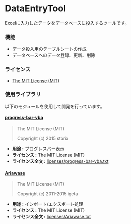 # DataEntryTool
Excelに入力したデータをデータベースに投入するツールです。

### 機能
* データ投入用のテーブルシートの作成
* データベースへのデータ登録、更新、削除

### ライセンス

* [The MIT License (MIT)](LICENSE)

### 使用ライブラリ

以下のモジュールを使用して開発を行っています。

#### [progress-bar-vba](https://github.com/storix/progress-bar-vba)

> The MIT License (MIT)
>
> Copyright (c) 2015 storix

* **用途 :** プログレスバー表示
* **ライセンス :** The MIT License (MIT)
* **ライセンス全文 :** [licenses/progress-bar-vba.txt](licenses/progress-bar-vba.txt)

#### [Ariawase](https://github.com/vbaidiot/Ariawase)

> The MIT License (MIT)
>
> Copyright (c) 2011-2015 igeta

* **用途 :** インポート/エクスポート処理
* **ライセンス :** The MIT License (MIT)
* **ライセンス全文 :** [licenses/Ariawase.txt](licenses/Ariawase.txt)
